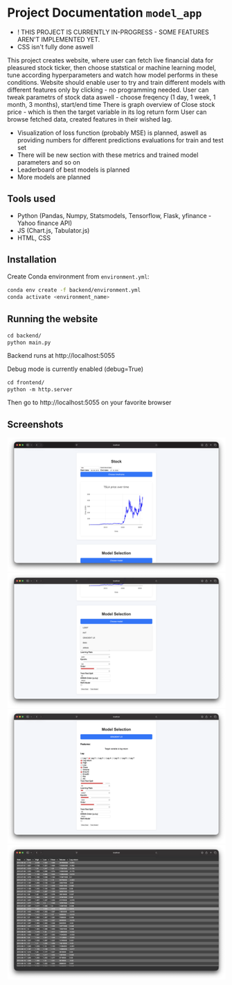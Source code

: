 # Project Documentation `model_app`
- ! THIS PROJECT IS CURRENTLY IN-PROGRESS - SOME FEATURES AREN'T IMPLEMENTED YET.
- CSS isn't fully done aswell

This project creates website, where user can fetch live financial data for pleasured stock ticker, then choose statstical or machine learning model, tune according hyperparameters and watch how model performs in these conditions.
Website should enable user to try and train different models with different features only by clicking - no programming needed.
User can tweak parametrs of stock data aswell - choose freqency (1 day, 1 week, 1 month, 3 months), start/end time
There is graph overview of Close stock price - which is then the target variable in its log return form
User can browse fetched data, created features in their wished lag.

- Visualization of loss function (probably MSE) is planned, aswell as providing numbers for different predictions evaluations for train and test set
- There will be new section with these metrics and trained model parameters and so on
- Leaderboard of best models is planned
- More models are planned



## Tools used
- Python (Pandas, Numpy, Statsmodels, Tensorflow, Flask, yfinance - Yahoo finance API)
- JS (Chart.js, Tabulator.js)
- HTML, CSS


## Installation

Create Conda environment from `environment.yml`:

```bash
conda env create -f backend/environment.yml
conda activate <environment_name>
```


## Running the website
```
cd backend/
python main.py
```
Backend runs at http://localhost:5055

Debug mode is currently enabled (debug=True)
```
cd frontend/
python -m http.server
```
Then go to http://localhost:5055 on your favorite browser


## Screenshots
![Stock input with visualization](assets/stock.png)
![Model selection](assets/model.png)
![Features and lag selection](assets/features.png)
![Data browsing](assets/data.png)
